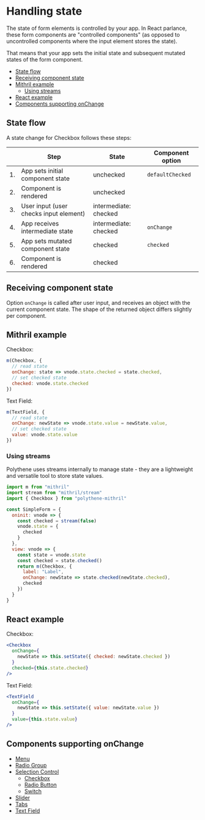 # Handling state

The state of form elements is controlled by your app. In React parlance, these form components are "controlled components" (as opposed to uncontrolled components where the input element stores the state).

That means that your app sets the initial state and subsequent mutated states of the form component.

<!-- MarkdownTOC autolink="true" autoanchor="true" bracket="round" levels="1,2,3" -->

- [State flow](#state-flow)
- [Receiving component state](#receiving-component-state)
- [Mithril example](#mithril-example)
  - [Using streams](#using-streams)
- [React example](#react-example)
- [Components supporting onChange](#components-supporting-onchange)

<!-- /MarkdownTOC -->



<a id="state-flow"></a>
## State flow

A state change for Checkbox follows these steps:

| | **Step** | **State** | **Component option** |
| --- | --- | --- | -- |
| 1. | App sets initial component state | unchecked | `defaultChecked` |
| 2. | Component is rendered | unchecked | |
| 3. | User input (user checks input element) | intermediate: checked | |
| 4. | App receives intermediate state | intermediate: checked | `onChange` |
| 5. | App sets mutated component state | checked | `checked` |
| 6. | Component is rendered | checked | |



<a id="receiving-component-state"></a>
## Receiving component state

Option `onChange` is called after user input, and receives an object with the current component state. The shape of the returned object differs slightly per component. 


<a id="mithril-example"></a>
## Mithril example

Checkbox:

```javascript
m(Checkbox, {
  // read state
  onChange: state => vnode.state.checked = state.checked,
  // set checked state 
  checked: vnode.state.checked
})
```

Text Field:

```javascript
m(TextField, {
  // read state
  onChange: newState => vnode.state.value = newState.value,
  // set checked state 
  value: vnode.state.value
})
```


<a id="using-streams"></a>
### Using streams

Polythene uses streams internally to manage state - they are a lightweight and versatile tool to store state values.

```javascript
import m from "mithril"
import stream from "mithril/stream"
import { Checkbox } from "polythene-mithril"

const SimpleForm = {
  oninit: vnode => {
    const checked = stream(false)
    vnode.state = {
      checked
    }
  },
  view: vnode => {
    const state = vnode.state
    const checked = state.checked()
    return m(Checkbox, {
      label: "Label",
      onChange: newState => state.checked(newState.checked),
      checked
    })
  }
}
```



<a id="react-example"></a>
## React example

Checkbox:

```jsx
<Checkbox 
  onChange={
    newState => this.setState({ checked: newState.checked })
  }
  checked={this.state.checked}
/>
```

Text Field:

```jsx
<TextField 
  onChange={
    newState => this.setState({ value: newState.value })
  }
  value={this.state.value}
/>
```


<a id="components-supporting-onchange"></a>
## Components supporting onChange

* [Menu](components/menu.md)
* [Radio Group](components/radio-group.md)
* [Selection Control](components/selection-control.md)
  * [Checkbox](components/checkbox.md)
  * [Radio Button](components/radio-button.md)
  * [Switch](components/switch.md)
* [Slider](components/slider.md)
* [Tabs](components/tabs.md)
* [Text Field](components/textfield.md)


